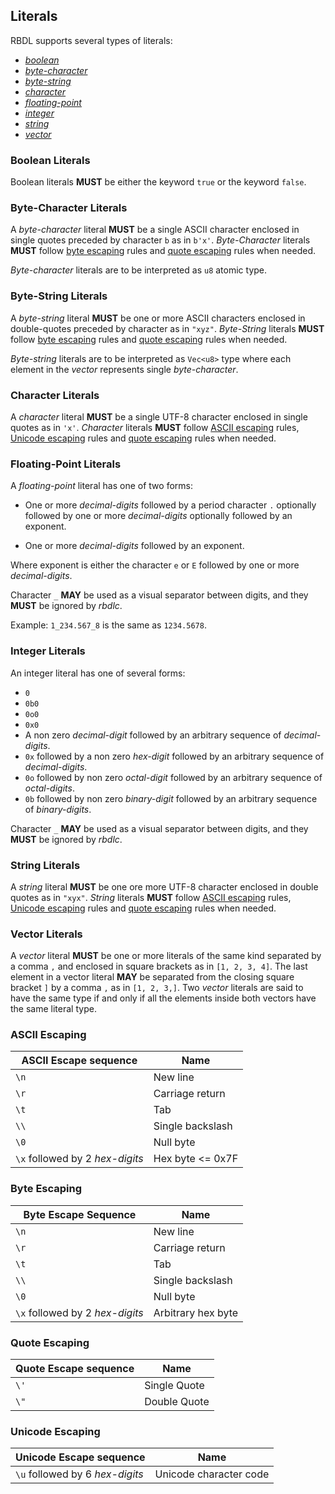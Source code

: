 ## Literals
RBDL supports several types of literals:
- [*boolean*](#bolean-literals)
- [*byte-character*](#byte-character-literal)
- [*byte-string*](#byte-string-literals)
- [*character*](#character-literals)
- [*floating-point*](#floating-point-literals)
- [*integer*](#integer-literals)
- [*string*](#string-literals)
- [*vector*](#vector-literals)

### Boolean Literals

Boolean literals **MUST** be either the keyword `true` or the keyword `false`.

### Byte-Character Literals

A *byte-character* literal **MUST** be a single ASCII character enclosed
in single quotes preceded by character `b` as in `b'x'`. *Byte-Character*
literals **MUST** follow [byte escaping](#byte-escaping) rules and
[quote escaping](#quote-escaping) rules when needed.

*Byte-character* literals are to be interpreted as `u8` atomic type.

### Byte-String Literals

A *byte-string* literal **MUST** be one or more ASCII characters enclosed in
double-quotes preceded by character as in `"xyz"`. *Byte-String* literals
**MUST** follow [byte escaping](#byte-escaping) rules and
[quote escaping](#quote-escaping) rules when needed.

*Byte-string* literals are to be interpreted as `Vec<u8>` type where each
element in the *vector* represents single *byte-character*.


### Character Literals

A *character* literal **MUST** be a single UTF-8 character enclosed
in single quotes as in `'x'`. *Character* literals **MUST** follow
[ASCII escaping](#ascii-escaping) rules, [Unicode escaping](#unicode-escaping)
rules and [quote escaping](#quote-escaping) rules when needed.

### Floating-Point Literals

A *floating-point* literal has one of two forms:

- One or more *decimal-digits* followed by a period character `.`
 optionally followed by one or more *decimal-digits* optionally
 followed by an exponent.

- One or more *decimal-digits* followed by an exponent.

Where exponent is either the character `e` or `E` followed by
one or more *decimal-digits*.

Character `_` **MAY** be used as a visual separator between digits, and they
**MUST** be ignored by *rbdlc*.

Example:
`1_234.567_8` is the same as `1234.5678`.

### Integer Literals

An integer literal has one of several forms:

- `0`
- `0b0`
- `0o0`
- `0x0`
- A non zero *decimal-digit* followed by an arbitrary sequence of *decimal-digits*.
- `0x` followed by a non zero *hex-digit* followed by an arbitrary sequence of *decimal-digits*.
- `0o` followed by non zero *octal-digit* followed by an arbitrary sequence of *octal-digits*.
- `0b` followed by non zero *binary-digit* followed by an arbitrary sequence of *binary-digits*.

Character `_` **MAY** be used as a visual separator between digits, and they
**MUST** be ignored by *rbdlc*.

### String Literals

A *string* literal **MUST** be one ore more UTF-8 character enclosed
in double quotes as in `"xyx"`. *String* literals **MUST** follow
[ASCII escaping](#ascii-escaping) rules, [Unicode escaping](#unicode-escaping)
rules and [quote escaping](#quote-escaping) rules when needed.


### Vector Literals

A *vector* literal **MUST** be one or more literals of the same kind separated
by a comma `,` and enclosed in square brackets as in `[1, 2, 3, 4]`. The last
element in a vector literal **MAY** be separated from the closing square bracket
`]` by a comma `,` as in `[1, 2, 3,]`. Two *vector* literals are said to have the
same type if and only if all the elements inside both vectors have the same literal
type.

### ASCII Escaping

| ASCII Escape sequence | Name |
|-------------------------------|------------------|
|`\n` | New line |
|`\r` | Carriage return |
|`\t` | Tab |
|`\\` | Single backslash |
|`\0` | Null byte |
|`\x` followed by 2 *hex-digits*| Hex byte <= 0x7F |


### Byte Escaping

| Byte Escape Sequence | Name |
|-------------------------------|--------------------|
|`\n` | New line |
|`\r` | Carriage return |
|`\t` | Tab |
|`\\` | Single backslash |
|`\0` | Null byte |
|`\x` followed by 2 *hex-digits*| Arbitrary hex byte |


### Quote Escaping

| Quote Escape sequence | Name |
|------------------------|--------------|
| `\'` | Single Quote |
| `\"` | Double Quote |

### Unicode Escaping


| Unicode Escape sequence | Name |
|---------------------------------|------------------------|
| `\u` followed by 6 *hex-digits* | Unicode character code |

